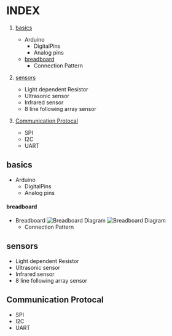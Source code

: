 # INDEX

1) <a href="#basics">basics</a>
    * Arduino
        * DigitalPins
        * Analog pins
    + <a href="#breadboard">breadboard</a> 
        * Connection Pattern
        
2) <a href="#sensors">sensors</a>
    * Light dependent Resistor
    * Ultrasonic sensor
    * Infrared sensor
    *  8 line following array sensor 
    
    
3)  <a href="#Communication-Protocal">Communication Protocal</a>
    * SPI
    * I2C
    * UART
    
    
  ## basics
  
  * Arduino
    * DigitalPins
    * Analog pins
  #### breadboard
  + Breadboard
    ![Breadboard Diagram](https://diygeeks.org/wp-content/uploads/2018/01/BreadBoard-Labelling-1012x1024.jpg)
    ![Breadboard Diagram](\Images\breadboard.png)
    * Connection Pattern
   ## sensors  
   
   * Light dependent Resistor
   * Ultrasonic sensor
   * Infrared sensor
   *  8 line following array sensor 
   ## Communication Protocal
   
   * SPI
   * I2C
   * UART
   
  
